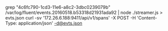 
grep "4c6fc790-1cd3-11e6-a8c2-3dbc0239079b" /var/log/fluent/events.20160518.b53318d21931ada92 | node ./streamer.js > evts.json
curl -sv '172.26.6.188:9411/api/v1/spans' -X POST -H 'Content-Type: application/json' -d@evts.json


